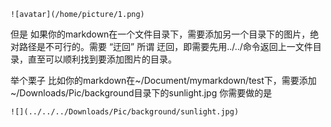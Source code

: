 ```
![avatar](/home/picture/1.png)
```
但是
如果你的markdown在一个文件目录下，需要添加另一个目录下的图片，绝对路径是不可行的。需要 “迂回”
所谓 迂回，即需要先用../../命令返回上一文件目录，直至可以顺利找到要添加图片的目录。

举个栗子
比如你的markdown在~/Document/mymarkdown/test下，需要添加~/Downloads/Pic/background目录下的sunlight.jpg
你需要做的是

```
![](../../../Downloads/Pic/background/sunlight.jpg)
```
